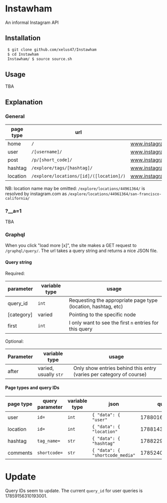 # Instawham

An informal Instagram API

## Installation

```bash
 $ git clone github.com/xelus47/Instawham
 $ cd Instawham
 Instawham/ $ source source.sh
```

## Usage
TBA

## Explanation

### General

| page type | url | example |
| --------- | --- | ------- | 
| home | `/` | www.instagram.com |
| user | `/[username]/` | www.instagram.com/istaypuffed/ |
| post | `/p/[short_code]/`| www.instagram.com/p/BV0Jn0nFWpX/ |
| hashtag | `/explore/tags/[hashtag]/`| www.instagram.com/explore/tags/drugs/ |
| location | `/explore/locations/[id]/([location]/)`| www.instagram.com/explore/locations/44961364/ |

NB: location name may be omitted:
`/explore/locations/44961364/` is resolved by instagram.com as `/explore/locations/44961364/san-francisco-california/`

### ?__a=1
TBA

### Graphql

When you click "load more [x]", the site makes a GET request to `/graphql/query/`.
The url takes a query string and returns a nice JSON file.

#### Query string

Required:

| parameter  | variable type | usage |
| ---------- | ------------- | ----- |
| query_id   | `int`         | Requesting the appropriate page type (location, hashtag, etc) |
| [category] | varied        | Pointing to the specific node                                 | 
| first      | `int`         | I only want to see the first `n` entries for this query       |

Optional:

| Parameter | variable type | usage |
| ----------| ------------- | ---- |
| after     | varied, usually `str`| Only show entries behind this entry (varies per category of course) |

#### Page types and query IDs

| page type  | query parameter| variable type | json                    | query_id |
| ---------- | ---------------| ------------- | ----------------------- | -------- |
| user       | `id=`          | `int`         | `{ "data": { "user"`     | 17880160963012870 |
| location   | `id=`          | `int`         | `{ "data": { "location"`| 17881432870018455 |
| hashtag    | `tag_name=`    | `str`         | `{ "data": { "hashtag"` | 17882293912014529 |
| comments   | `shortcode=`   | `str`         | `{ "data": { "shortcode_media"`| 17852405266163336 |


# Update
Query IDs seem to update. The current `query_id` for user queries is 17859156310193001.
